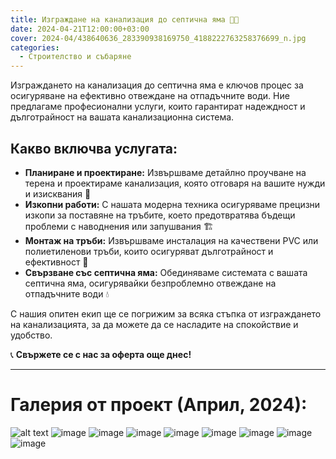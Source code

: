 ```yaml
---
title: Изграждане на канализация до септична яма 🚧💧
date: 2024-04-21T12:00:00+03:00
cover: 2024-04/438640636_283390938169750_4188222763258376699_n.jpg
categories:
  - Строителство и събаряне
---
```


Изграждането на канализация до септична яма е ключов процес за осигуряване на ефективно отвеждане на отпадъчните води. Ние предлагаме професионални услуги, които гарантират надеждност и дълготрайност на вашата канализационна система.

## Какво включва услугата:

- **Планиране и проектиране:** Извършваме детайлно проучване на терена и проектираме канализация, която отговаря на вашите нужди и изисквания 📐
- **Изкопни работи:** С нашата модерна техника осигуряваме прецизни изкопи за поставяне на тръбите, което предотвратява бъдещи проблеми с наводнения или запушвания 🏗️
- **Монтаж на тръби:** Извършваме инсталация на качествени PVC или полиетиленови тръби, които осигуряват дълготрайност и ефективност 🚿
- **Свързване със септична яма:** Обединяваме системата с вашата септична яма, осигурявайки безпроблемно отвеждане на отпадъчните води 💧

С нашия опитен екип ще се погрижим за всяка стъпка от изграждането на канализацията, за да можете да се насладите на спокойствие и удобство.

📞 **Свържете се с нас за оферта още днес!**

---

# Галерия от проект (Април, 2024):

![alt text](2024-04/437940254_283391044836406_8194841387402110425_n.jpg)
![image](2024-04/437940254_283391044836406_8194841387402110425_n.jpg)
![image](2024-04/437954612_283390904836420_5080531346870114114_n.jpg)
![image](2024-04/438640636_283390938169750_4188222763258376699_n.jpg)
![image](2024-04/438737308_283391004836410_546091400801034542_n.jpg)
![image](2024-04/439856901_283390894836421_1891548013161444771_n.jpg)
![image](2024-04/439887245_283390884836422_7162892242604608984_n.jpg)
![image](2024-04/439953275_283390991503078_7505964964230230878_n.jpg)
![image](2024-04/440004813_283391034836407_5050532789547492136_n.jpg)
